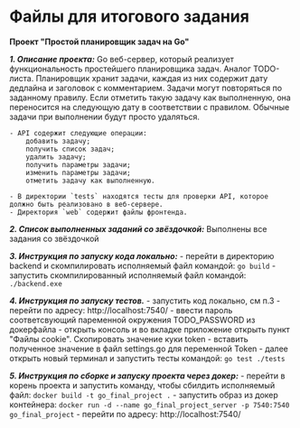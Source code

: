 # Файлы для итогового задания
**Проект "Простой планировщик задач на Go"**

**_1. Описание проекта:_** 
Go веб-сервер, который реализует функциональность простейшего планировщика задач. Аналог TODO-листа. Планировщик хранит задачи, каждая из них содержит дату дедлайна и заголовок с комментарием. Задачи могут повторяться по заданному правилу. Если отметить такую задачу как выполненную, она переносится на следующую дату в соответствии с правилом. Обычные задачи при выполнении будут просто удаляться. 

    - API содержит следующие операции:
        добавить задачу;
        получить список задач;
        удалить задачу;
        получить параметры задачи;
        изменить параметры задачи;
        отметить задачу как выполненную.

    - В директории `tests` находятся тесты для проверки API, которое должно быть реализовано в веб-сервере.
    - Директория `web` содержит файлы фронтенда.

**_2. Список выполненных заданий со звёздочкой:_**
    Выполнены все задания со звёздочкой

**_3. Инструкция по запуску кода локально:_**
    - перейти в директорию backend и скомпилировать исполняемый файл командой:
    `go build`
    - запустить скомпилированный исполняемый файл командой:
    `./backend.exe`

**_4. Инструкция по запуску тестов._**
    - запустить код локально, см п.3
    - перейти по адресу:
    http://localhost:7540/
    - ввести пароль соответсвующий паременной окружения TODO_PASSWORD из докерфайла 
    - открыть консоль и во вкладке приложение открыть пункт "Файлы cookie". Скопировать значение куки token
    - вставить полученное значение в файл settings.go для переменной Token
    - далее открыть новый терминал и запустить тесты командой:
    `go test ./tests`

**_5. Инструкция по сборке и запуску проекта через докер:_**
    - перейти в корень проекта и запустить команду, чтобы сбилдить исполняемый файл:
    `docker build -t go_final_project .`
    - запустить образ из докер контейнера:
    `docker run -d --name go_final_project_server -p 7540:7540 go_final_project`
    - перейти по адресу:
    http://localhost:7540/





